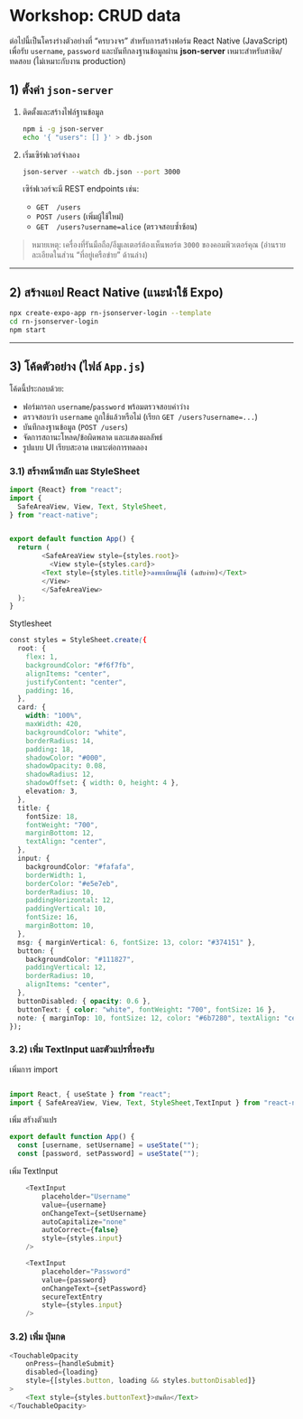 # Workshop: CRUD data

ต่อไปนี้เป็นโครงร่างตัวอย่างที่ “ครบวงจร” สำหรับการสร้างฟอร์ม React Native (JavaScript) เพื่อรับ `username`, `password` และบันทึกลงฐานข้อมูลผ่าน **json-server** เหมาะสำหรับสาธิต/ทดสอบ (ไม่เหมาะกับงาน production)

## 1) ตั้งค่า `json-server`

1. ติดตั้งและสร้างไฟล์ฐานข้อมูล

   ```bash
   npm i -g json-server
   echo '{ "users": [] }' > db.json
   ```

2. เริ่มเซิร์ฟเวอร์จำลอง

   ```bash
   json-server --watch db.json --port 3000
   ```

   เซิร์ฟเวอร์จะมี REST endpoints เช่น:

   - `GET  /users`
   - `POST /users` (เพิ่มผู้ใช้ใหม่)
   - `GET  /users?username=alice` (ตรวจสอบซ้ำซ้อน)

> หมายเหตุ: เครื่องที่รันมือถือ/อีมูเลเตอร์ต้องเห็นพอร์ต `3000` ของคอมพิวเตอร์คุณ (อ่านรายละเอียดในส่วน “ที่อยู่เครือข่าย” ด้านล่าง)

---

## 2) สร้างแอป React Native (แนะนำใช้ Expo)

```bash
npx create-expo-app rn-jsonserver-login --template
cd rn-jsonserver-login
npm start
```

---

## 3) โค้ดตัวอย่าง (ไฟล์ `App.js`)

โค้ดนี้ประกอบด้วย:

- ฟอร์มกรอก `username`/`password` พร้อมตรวจสอบค่าว่าง
- ตรวจสอบว่า `username` ถูกใช้แล้วหรือไม่ (เรียก `GET /users?username=...`)
- บันทึกลงฐานข้อมูล (`POST /users`)
- จัดการสถานะโหลด/ข้อผิดพลาด และแสดงผลลัพธ์
- รูปแบบ UI เรียบสะอาด เหมาะต่อการทดลอง

### 3.1) สร้างหน้าหลัก และ StyleSheet

```JavaScript
import {React} from "react";
import {
  SafeAreaView, View, Text, StyleSheet,
} from "react-native";


export default function App() {
  return (
        <SafeAreaView style={styles.root}>
          <View style={styles.card}>
        <Text style={styles.title}>ลงทะเบียนผู้ใช้ (ฉบับง่าย)</Text>
        </View>
        </SafeAreaView>
  );
}

```

Stytlesheet

```CSS
const styles = StyleSheet.create({
  root: {
    flex: 1,
    backgroundColor: "#f6f7fb",
    alignItems: "center",
    justifyContent: "center",
    padding: 16,
  },
  card: {
    width: "100%",
    maxWidth: 420,
    backgroundColor: "white",
    borderRadius: 14,
    padding: 18,
    shadowColor: "#000",
    shadowOpacity: 0.08,
    shadowRadius: 12,
    shadowOffset: { width: 0, height: 4 },
    elevation: 3,
  },
  title: {
    fontSize: 18,
    fontWeight: "700",
    marginBottom: 12,
    textAlign: "center",
  },
  input: {
    backgroundColor: "#fafafa",
    borderWidth: 1,
    borderColor: "#e5e7eb",
    borderRadius: 10,
    paddingHorizontal: 12,
    paddingVertical: 10,
    fontSize: 16,
    marginBottom: 10,
  },
  msg: { marginVertical: 6, fontSize: 13, color: "#374151" },
  button: {
    backgroundColor: "#111827",
    paddingVertical: 12,
    borderRadius: 10,
    alignItems: "center",
  },
  buttonDisabled: { opacity: 0.6 },
  buttonText: { color: "white", fontWeight: "700", fontSize: 16 },
  note: { marginTop: 10, fontSize: 12, color: "#6b7280", textAlign: "center" },
});

```

### 3.2) เพิ่ม TextInput และตัวแปรที่รองรับ

เพิ่มการ import

```JavaScript

import React, { useState } from "react";
import { SafeAreaView, View, Text, StyleSheet,TextInput } from "react-native";

```

เพิ่ม สรัางตัวแปร

```JavaScript
export default function App() {
  const [username, setUsername] = useState("");
  const [password, setPassword] = useState("");

```

เพิ่ม TextInput

```JavaScript
    <TextInput
        placeholder="Username"
        value={username}
        onChangeText={setUsername}
        autoCapitalize="none"
        autoCorrect={false}
        style={styles.input}
    />

    <TextInput
        placeholder="Password"
        value={password}
        onChangeText={setPassword}
        secureTextEntry
        style={styles.input}
    />
```


### 3.2) เพิ่ม ปุ่มกด 

```JavaScript
<TouchableOpacity
    onPress={handleSubmit}
    disabled={loading}
    style={[styles.button, loading && styles.buttonDisabled]}
>
    <Text style={styles.buttonText}>บันทึก</Text>
</TouchableOpacity>
```


